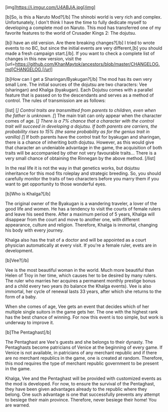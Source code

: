 [img]https://i.imgur.com/U4ABJjA.jpg[/img]

[b]So, is this a Naruto Mod?[/b]
The shinobi world is very rich and complex. Unfortunately, I don't think I have the time to fully dedicate myself to developing a complete mod on Naruto. This mod has transferred one of my favorite features to the world of Crusader Kings 2: The dojutsu.

[b]I have an old version. Are there breaking changes?[/b]
I tried to wrote events to no BC, but since the initial events are very different,[b] you should made a fresh campaign start.[/b].
If you want to check a complete list of changes in this new version, visit the [url=https://github.com/KhanMaytok/ancestors/blob/master/CHANGELOG.md]CHANGELOG.[/url]

[b]How can I get a Sharingan/Byakugan?[/b]
The mod has its own very small Lore. The initial sources of the dojutsu are two characters: Vee (sharingan) and Khalga (byakugan). Each Dojutsu comes with a parallel feature that is passed on to the descendants and serves as a method of control. The rules of transmission are as follows:

[list]
[*] Control traits are transmitted from parents to children, even when the father is unknown.
[*] The main trait can only appear when the character comes of age.
[*] There is a 7% chance that a character with the control trait will succeed in developing a dojutsu. If both parents are carriers, the probability rises to 15% (the same probability as for the genius trait in vanilla)
[*] If both parents have the control trait for byakugan and sharingan, there is a chance of inheriting both dojutsu. However, as this would give that character an undeniable advantage in the game, the acquisition of both traits will be accompanied by other not very favourable traits...
There is a very small chance of obtaining the Rinnegan by the above method.
[/list]

In the real life it is not the way in that genetics works, but dojutsu inheritance for this mod fits roleplay and strategic breeding. So, you should carefully monitor the traits of two characters before you marry them if you want to get opportunity to those wonderful eyes.

[b]Who is Khalga?[/b]

The original owner of the Byakugan is a wandering traveler, a lover of the good life and women. He has a tendency to visit the courts of female rulers and leave his seed there. After a maximum period of 5 years, Khalga will disappear from the court and move to another one, with different appearance, culture and religion. Therefore, Khalga is immortal, changing his body with every journey.

Khalga also has the trait of a doctor and will be appointed as a court physician automatically at every visit. If you're a female ruler, evets are in development.

[b]Vee?[/b]

Vee is the most beautiful woman in the world. Much more beautiful than Helen of Troy in her time, which causes her to be desired by many rulers. The ruler who marries her acquires a permanent monthly prestige bonus and a child every two years (to balance the Khalga events). Vee is also immortal, her cycle of renewal lasts 33 years, after which she returns to the form of a baby.

When she comes of age, Vee gets an event that decides which of her multiple single suitors in the game gets her. The one with the highest rank has the best chance of winning. For now this event is too simple, but work is underway to improve it.

[b]The Pentaghast[/b]

The Pentaghast are Vee's guests and she belongs to their dynasty. The Pentaghasts become patricians of Venice at the beginning of every game. If Venice is not available, in patricians of any merchant republic and if there are no merchant republics in the game, one is created at random. Therefore, this mod requires the type of merchant republic government to be present in the game.

Khalga, Vee and the Pentaghast will be provided with customized events as the mod is developed. For now, to ensure the survival of the Pentaghast, they have been given advantages already to the republic where they belong. One such advantage is one that successfully prevents any attempt to besiege their main province. Therefore, never besiege their home! You are warned.
